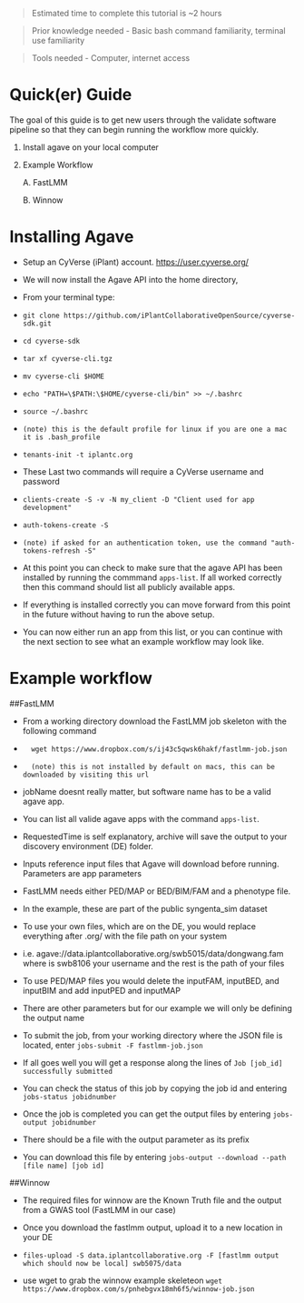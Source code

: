 > Estimated time to complete this tutorial is ~2 hours

> Prior knowledge needed - Basic bash command familiarity, terminal use familiarity

> Tools needed - Computer, internet access


# Quick(er) Guide

The goal of this guide is to get new users through the validate software pipeline so that they can begin running the workflow more quickly. 

  1. Install agave on your local computer
  2. Example Workflow

        A. FastLMM

        B. Winnow


# Installing Agave 

  - Setup an CyVerse (iPlant) account. https://user.cyverse.org/
  - We will now install the Agave API into the home directory,
  - From your terminal type: 
  
  -     git clone https://github.com/iPlantCollaborativeOpenSource/cyverse-sdk.git
  
  -     cd cyverse-sdk
  
  -     tar xf cyverse-cli.tgz

  -     mv cyverse-cli $HOME
 
  -     echo "PATH=\$PATH:\$HOME/cyverse-cli/bin" >> ~/.bashrc
 
  -     source ~/.bashrc
  -     (note) this is the default profile for linux if you are one a mac it is .bash_profile
  
  -     tenants-init -t iplantc.org

  - These Last two commands will require a CyVerse username and password
  
  -     clients-create -S -v -N my_client -D "Client used for app development"
  
  -     auth-tokens-create -S  
  -     (note) if asked for an authentication token, use the command "auth-tokens-refresh -S"

  - At this point you can check to make sure that the agave API has been installed by running the commmand `apps-list`. If all worked correctly then this command should list all publicly available apps.
  - If everything is installed correctly you can move forward from this point in the future without having to run the above setup.
  - You can now either run an app from this list, or you can continue with the next section to see what an example workflow may look like. 
  

# Example workflow
##FastLMM
- From a working directory download the FastLMM job skeleton with the following command

-       wget https://www.dropbox.com/s/ij43c5qwsk6hakf/fastlmm-job.json
-       (note) this is not installed by default on macs, this can be downloaded by visiting this url

- jobName doesnt really matter, but software name has to be a valid agave app. 

- You can list all valide agave apps with the command `apps-list`. 

- RequestedTime is self explanatory, archive will save the output to your discovery environment (DE) folder.

- Inputs reference input files that Agave will download before running. Parameters are app parameters

- FastLMM needs either PED/MAP or BED/BIM/FAM and a phenotype file.

- In the example, these are part of the public syngenta_sim dataset

- To use your own files, which are on the DE, you would replace everything after .org/ with the file path on your system

- i.e. agave://data.iplantcollaborative.org/swb5015/data/dongwang.fam where is swb8106  your username and the rest is the path of your files

- To use PED/MAP files you would delete the inputFAM, inputBED, and inputBIM and add inputPED and inputMAP

- There are other parameters but for our example we will only be defining the output name

- To submit the job, from your working directory where the JSON file is located, enter `jobs-submit -F fastlmm-job.json`
 
- If all goes well you will get a response along the lines of `Job [job_id] successfully submitted`

- You can check the status of this job by copying the job id and entering `jobs-status jobidnumber`

- Once the job is completed you can get the output files by entering `jobs-output jobidnumber`

- There should be a file with the output parameter as its prefix

- You can download this file by entering `jobs-output --download --path [file name] [job id]` 

##Winnow
- The required files for winnow are the Known Truth file and the output from a GWAS tool (FastLMM in our case)

- Once you download the fastlmm output, upload it to a new location in your DE 
-     files-upload -S data.iplantcollaborative.org -F [fastlmm output which should now be local] swb5075/data

- use wget to grab the winnow example skeleteon
`wget https://www.dropbox.com/s/pnhebgvx18mh6f5/winnow-job.json`

